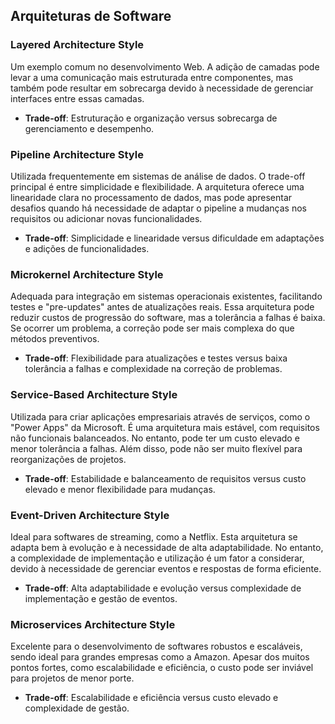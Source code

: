 ## Arquiteturas de Software

### Layered Architecture Style
Um exemplo comum no desenvolvimento Web. A adição de camadas pode levar a uma comunicação mais estruturada entre componentes, mas também pode resultar em sobrecarga devido à necessidade de gerenciar interfaces entre essas camadas. 
- **Trade-off**: Estruturação e organização versus sobrecarga de gerenciamento e desempenho.

### Pipeline Architecture Style
Utilizada frequentemente em sistemas de análise de dados. O trade-off principal é entre simplicidade e flexibilidade. A arquitetura oferece uma linearidade clara no processamento de dados, mas pode apresentar desafios quando há necessidade de adaptar o pipeline a mudanças nos requisitos ou adicionar novas funcionalidades.
- **Trade-off**: Simplicidade e linearidade versus dificuldade em adaptações e adições de funcionalidades.

### Microkernel Architecture Style
Adequada para integração em sistemas operacionais existentes, facilitando testes e "pre-updates" antes de atualizações reais. Essa arquitetura pode reduzir custos de progressão do software, mas a tolerância a falhas é baixa. Se ocorrer um problema, a correção pode ser mais complexa do que métodos preventivos.
- **Trade-off**: Flexibilidade para atualizações e testes versus baixa tolerância a falhas e complexidade na correção de problemas.

### Service-Based Architecture Style
Utilizada para criar aplicações empresariais através de serviços, como o "Power Apps" da Microsoft. É uma arquitetura mais estável, com requisitos não funcionais balanceados. No entanto, pode ter um custo elevado e menor tolerância a falhas. Além disso, pode não ser muito flexível para reorganizações de projetos.
- **Trade-off**: Estabilidade e balanceamento de requisitos versus custo elevado e menor flexibilidade para mudanças.

### Event-Driven Architecture Style
Ideal para softwares de streaming, como a Netflix. Esta arquitetura se adapta bem à evolução e à necessidade de alta adaptabilidade. No entanto, a complexidade de implementação e utilização é um fator a considerar, devido à necessidade de gerenciar eventos e respostas de forma eficiente.
- **Trade-off**: Alta adaptabilidade e evolução versus complexidade de implementação e gestão de eventos.

### Microservices Architecture Style
Excelente para o desenvolvimento de softwares robustos e escaláveis, sendo ideal para grandes empresas como a Amazon. Apesar dos muitos pontos fortes, como escalabilidade e eficiência, o custo pode ser inviável para projetos de menor porte.
- **Trade-off**: Escalabilidade e eficiência versus custo elevado e complexidade de gestão.
